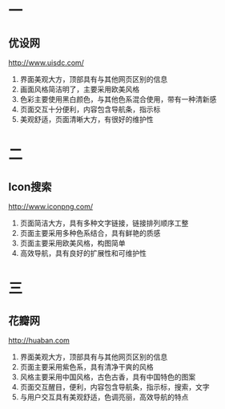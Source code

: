 # 一  
## 优设网  
<http://www.uisdc.com/>  
1. 界面美观大方，顶部具有与其他网页区别的信息  
2. 画面风格简洁明了，主要采用欧美风格
3. 色彩主要使用黑白颜色，与其他色系混合使用，带有一种清新感    
4. 页面交互十分便利，内容包含导航条，指示标  
5. 美观舒适，页面清晰大方，有很好的维护性  
# 二
## Icon搜索  
<http://www.iconpng.com/>  
1. 页面简洁大方，具有多种文字链接，链接排列顺序工整  
2. 页面主要采用多种色系结合，具有鲜艳的质感  
3. 页面主要采用欧美风格，构图简单  
4. 高效导航，具有良好的扩展性和可维护性  
 
# 三
## 花瓣网
<http://huaban.com> 
1. 界面美观大方，顶部具有与其他网页区别的信息   
2. 页面主要采用紫色系，具有清净干爽的风格  
3. 风格主要采用中国风格，古色古香，具有中国特色的图案  
4. 页面交互醒目，便利，内容包含导航条，指示标，搜索，文字   
5. 与用户交互具有美观舒适，色调亮丽，高效导航的特点
 
